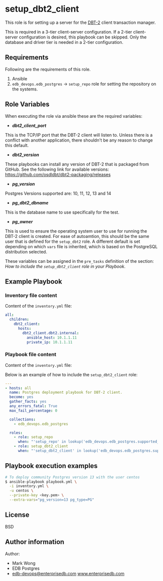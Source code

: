 # setup_dbt2_client

This role is for setting up a server for the
[DBT-2](https://www.github.com/osdldbt/dbt2) client transaction manager.

This is required in a 3-tier client-server configuration.  If a 2-tier
client-server configuration is desired, this playbook can be skipped.  Only the
database and driver tier is needed in a 2-tier configuration.

## Requirements

Following are the requirements of this role.
  1. Ansible
  2. `edb_devops.edb_postgres` -> `setup_repo` role for setting the repository
     on the systems.

## Role Variables

When executing the role via ansible these are the required variables:

  * ***dbt2_client_port***

  This is the TCP/IP port that the DBT-2 client will listen to.  Unless there is
  a conflict with another application, there shouldn't be any reason to change
  this default.

  * ***dbt2_version***

  These playbooks can install any version of DBT-2 that is packaged from GitHub.
  See the following link for available versions:
  https://github.com/osdldbt/dbt2-packaging/releases

  * ***pg_version***

  Postgres Versions supported are: 10, 11, 12, 13 and 14

  * ***pg_dbt2_dbname***

  This is the database name to use specifically for the test.

  * ***pg_owner***

  This is used to ensure the operating system user to use for running the DBT-2
  client is created.  For ease of autoamtion, this should be the same user that
  is defined for the `setup_dbt2` role.  A different default is set depending
  on which `vars` file is inherited, which is based on the PostgreSQL
  distribution selected.

These variables can be assigned in the `pre_tasks` definition of the
section: *How to include the `setup_dbt2_client` role in your Playbook*.

## Example Playbook

### Inventory file content

Content of the `inventory.yml` file:

```yaml
all:
  children:
    dbt2_client:
      hosts:
        dbt2_client.dbt2.internal:
          ansible_host: 10.1.1.11
          private_ip: 10.1.1.11
```

### Playbook file content

Content of the `inventory.yml` file:

Below is an example of how to include the `setup_dbt2_client` role:

```yaml
---
- hosts: all
  name: Postgres deployment playbook for DBT-2 client.
  become: yes
  gather_facts: yes
  any_errors_fatal: True
  max_fail_percentage: 0

  collections:
    - edb_devops.edb_postgres

  roles:
    - role: setup_repo
      when: "'setup_repo' in lookup('edb_devops.edb_postgres.supported_roles', wantlist=True)"
    - role: setup_dbt2_client
      when: "'setup_dbt2_client' in lookup('edb_devops.edb_postgres.supported_roles', wantlist=True)"
```

## Playbook execution examples

```bash
# To deploy community Postgres version 13 with the user centos
$ ansible-playbook playbook.yml \
  -i inventory.yml \
  -u centos \
  --private-key <key.pem> \
  --extra-vars="pg_version=13 pg_type=PG"
```

## License

BSD

## Author information

Author:

  * Mark Wong
  * EDB Postgres
  * edb-devops@enterprisedb.com www.enterprisedb.com
